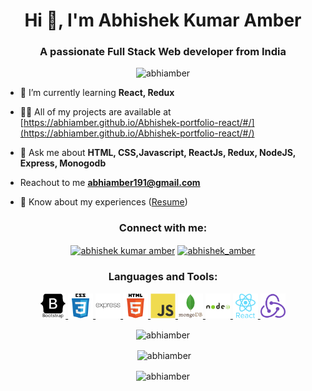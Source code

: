 <h1 align="center">Hi 👋, I'm Abhishek Kumar Amber</h1>
<h3 align="center">A passionate Full Stack Web developer from India</h3>

<p align="center"> <img src="https://komarev.com/ghpvc/?username=abhiamber&label=Profile%20views&color=0e75b6&style=flat" alt="abhiamber" /> </p>

<!-- <p align="center"> <a href="https://github.com/ryo-ma/github-profile-trophy"><img src="https://github-profile-trophy.vercel.app/?username=abhiamber" alt="abhiamber" /></a> </p> -->

- 🌱 I’m currently learning **React, Redux**

- 👨‍💻 All of my projects are available at [https://abhiamber.github.io/Abhishek-portfolio-react/#/](https://abhiamber.github.io/Abhishek-portfolio-react/#/)

- 💬 Ask me about **HTML, CSS,Javascript, ReactJs, Redux, NodeJS, Express, Monogodb**

- Reachout to me **abhiamber191@gmail.com**

- 📄 Know about my experiences ([Resume](https://drive.google.com/file/d/1M3hLDMToWV3vpjh5AjfpCT48AN1DyFgE/view?usp=sharing))

<h3 align="center">Connect with me:</h3>
<p align="center" fontsize="20px">
<a href="https://www.linkedin.com/in/abhishekamber" target="blank"><img align="center" src="https://raw.githubusercontent.com/rahuldkjain/github-profile-readme-generator/master/src/images/icons/Social/linked-in-alt.svg" alt="abhishek kumar amber" height="30" width="40" /></a>
<a href="https://www.leetcode.com/abhishek_amber" target="blank"><img align="center" src="https://raw.githubusercontent.com/rahuldkjain/github-profile-readme-generator/master/src/images/icons/Social/leet-code.svg" alt="abhishek_amber" height="30" width="40" /></a>
</p>

<h3 align="center">Languages and Tools:</h3>
<p align="center"> <a href="https://getbootstrap.com" target="_blank" rel="noreferrer"> <img src="https://raw.githubusercontent.com/devicons/devicon/master/icons/bootstrap/bootstrap-plain-wordmark.svg" alt="bootstrap" width="40" height="40"/> </a> <a href="https://www.w3schools.com/css/" target="_blank" rel="noreferrer"> <img src="https://raw.githubusercontent.com/devicons/devicon/master/icons/css3/css3-original-wordmark.svg" alt="css3" width="40" height="40"/> </a> <a href="https://expressjs.com" target="_blank" rel="noreferrer"> <img src="https://raw.githubusercontent.com/devicons/devicon/master/icons/express/express-original-wordmark.svg" alt="express" width="40" height="40"/> </a> <a href="https://www.w3.org/html/" target="_blank" rel="noreferrer"> <img src="https://raw.githubusercontent.com/devicons/devicon/master/icons/html5/html5-original-wordmark.svg" alt="html5" width="40" height="40"/> </a> <a href="https://developer.mozilla.org/en-US/docs/Web/JavaScript" target="_blank" rel="noreferrer"> <img src="https://raw.githubusercontent.com/devicons/devicon/master/icons/javascript/javascript-original.svg" alt="javascript" width="40" height="40"/> </a> <a href="https://www.mongodb.com/" target="_blank" rel="noreferrer"> <img src="https://raw.githubusercontent.com/devicons/devicon/master/icons/mongodb/mongodb-original-wordmark.svg" alt="mongodb" width="40" height="40"/> </a> <a href="https://nodejs.org" target="_blank" rel="noreferrer"> <img src="https://raw.githubusercontent.com/devicons/devicon/master/icons/nodejs/nodejs-original-wordmark.svg" alt="nodejs" width="40" height="40"/> </a> <a href="https://reactjs.org/" target="_blank" rel="noreferrer"> <img src="https://raw.githubusercontent.com/devicons/devicon/master/icons/react/react-original-wordmark.svg" alt="react" width="40" height="40"/> </a> <a href="https://redux.js.org" target="_blank" rel="noreferrer"> <img src="https://raw.githubusercontent.com/devicons/devicon/master/icons/redux/redux-original.svg" alt="redux" width="40" height="40"/> </a> </p>


<p align="center"><img align="center" src="https://github-readme-stats.vercel.app/api/top-langs?username=abhiamber&show_icons=true&locale=en&layout=compact" alt="abhiamber" /></p>

<p align="center">&nbsp;<img align="center" src="https://github-readme-stats.vercel.app/api?username=abhiamber&show_icons=true&locale=en" alt="abhiamber" /></p>

<p align="center"><img align="center" src="https://github-readme-streak-stats.herokuapp.com/?user=abhiamber&" alt="abhiamber" /></p>

<!-- [<img src='https://cdn.jsdelivr.net/npm/simple-icons@3.0.1/icons/github.svg' alt='github' height='40'>](https://github.com/abhiamber)   -->

<!-- ![GitHub stats](https://github-readme-stats.vercel.app/api?username=abhiamber&show_icons=true)   -->

<!-- ![GitHub Activity Graph](https://activity-graph.herokuapp.com/graph?username=abhiamber)   -->

<!-- ![GitHub metrics](https://metrics.lecoq.io/abhiamber)   -->

<!-- )  -->
